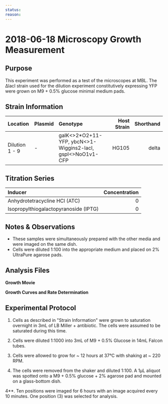 ```yaml
---
status: 
reason: 
---
```


# 2018-06-18 Microscopy Growth Measurement

## Purpose
This experiment was performed as a test of the microscopes at MBL. The ΔlacI strain used for the dilution experiment constitutively expressing YFP were grown on M9 + 0.5% glucose minimal medium pads.

## Strain Information
| Location | Plasmid | Genotype | Host Strain | Shorthand |
| :------- | :------ | :------- | ----------: | --------: |
| Dilution 1 - 9| - | galK<>2*O2+11-YFP, ybcN<>1-Wiggins2-lacI, gspI<>NoO1v1-CFP| HG105 | delta |


## Titration Series

| Inducer | Concentration |
| :------ | ------------: |
| Anhydrotetracycline HCl (ATC) | 0 |
| Isopropylthiogalactopyranoside (IPTG) | 0|

## Notes & Observations
* These samples were simultaneously prepared with the other media and were imaged on the same dish. 
* Cells were diluted 1:100 into the appropriate medium and placed on 2% UltraPure agarose pads.

## Analysis Files

**Growth Movie**
![]()

**Growth Curves and Rate Determination**
![]()

## Experimental Protocol

1. Cells as described in "Strain Information" were grown to saturation overnight in 3mL of LB Miller + antibiotic. The cells were assumed to be saturated during this time.

1. Cells were diluted 1:1000 into 3mL of M9 + 0.5% Glucose in 14mL Falcon tubes. 

2. Cells were allowed to grow for ~ 12 hours at 37°C with shaking at ~ 220 RPM.

3. The cells were removed from the shaker and diluted 1:100. A 1µL aliquot was spotted onto a M9 + 0.5% glucose + 2% agarose pad and mounted on a glass-bottom dish. 

4**. Ten positions were imaged for 6 hours with an image acquired every 10 minutes. One position (3) was selected for analysis.
